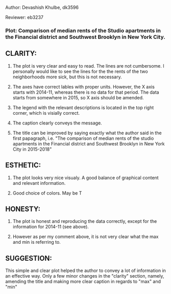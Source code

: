 Author: Devashish Khulbe, dk3596

Reviewer: eb3237

### Plot: Comparison of median rents of the Studio apartments in the Financial district and Southwest Brooklyn in New York City.


## CLARITY: 

1. The plot is very clear and easy to read. The lines are not cumbersome.
I personally would like to see the lines for the the rents of the two neighborhoods more sick, but this is not necessary.

2. The axes have correct lables with proper units. However, the X axis starts with 2014-11, whereas there is no data for that period. The data starts from somewhere in 2015, so X axis should be amended. 

3. The legend with the relevant descriptions is located in the top right corner, which is visially correct.

4. The caption clearly conveys the message.

 5. The title can be improved by saying exactly what the author said in the first papagraph, i.e. 
 "The comparison of median rents of the studio apartments in the Financial district and Southwest Brooklyn in New York City in 2015-2018" 



## ESTHETIC: 

1. The plot looks very nice visualy. A good balance of graphical content and relevant information. 

2. Good choice of colors. May be T

## HONESTY: 

1. The plot is honest and reproducing the data correctly, except for the information for 2014-11 (see above).

2. However as per my comment above, it is not very clear what the max and min is referring to.



## SUGGESTION: 

This simple and clear plot helped the author to convey a lot of information in an effective way. 
Only a few minor changes in the "clarity" section, namely, amending the title and making more clear caption in regards to "max" and "min"
